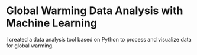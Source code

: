 # Global Warming Data Analysis with Machine Learning
I created a data analysis tool based on Python to process and visualize data for global warming.


